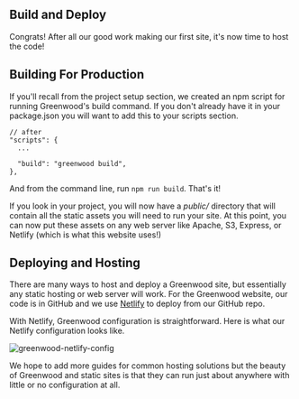 ## Build and Deploy

Congrats!  After all our good work making our first site, it's now time to host the code!

## Building For Production
If you'll recall from the project setup section, we created an npm script for running Greenwood's build command.  If you don't already have it in your package.json you will want to add this to your scripts section.

```render bash
// after
"scripts": {
  ...

  "build": "greenwood build",
},
```

And from the command line, run `npm run build`.  That's it!

If you look in your project, you will now have a _public/_ directory that will contain all the static assets you will need to run your site.  At this point, you can now put these assets on any web server like Apache, S3, Express, or Netlify (which is what this website uses!)

## Deploying and Hosting
There are many ways to host and deploy a Greenwood site, but essentially any static hosting or web server will work.  For the Greenwood website, our code is in GitHub and we use [Netlify](https://www.netlify.com/) to deploy from our GitHub repo.  

With Netlify, Greenwood configuration is straightforward.  Here is what our Netlify configuration looks like.

![greenwood-netlify-config](/assets/greenwood-netlify-config.png)


We hope to add more guides for common hosting solutions but the beauty of Greenwood and static sites is that they can run just about anywhere with little or no configuration at all.